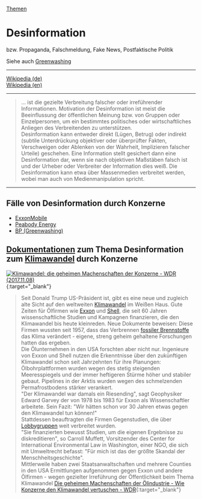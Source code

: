 [Themen](../themen.html)   

# Desinformation
bzw. Propaganda, Falschmeldung, Fake News, Postfaktische Politik   

Siehe auch [Greenwashing](../thema/greenwashing.html)   

---

[Wikipedia (de)](https://de.wikipedia.org/wiki/Desinformation)   
[Wikipedia (en)](https://en.wikipedia.org/wiki/Disinformation)   

---
> ... ist die gezielte Verbreitung falscher oder irreführender Informationen. Motivation der Desinformation ist meist die Beeinflussung der öffentlichen Meinung bzw. von Gruppen oder Einzelpersonen, um ein bestimmtes politisches oder wirtschaftliches Anliegen des Verbreitenden zu unterstützen.   
Desinformation kann entweder direkt (Lügen, Betrug) oder indirekt (subtile Unterdrückung objektiver oder überprüfter Fakten, Verschweigen oder Ablenken von der Wahrheit, Implizieren falscher Urteile) geschehen. Eine Information stellt gesichert dann eine Desinformation dar, wenn sie nach objektiven Maßstäben falsch ist und der Urheber oder Verbreiter der Information dies weiß. Die Desinformation kann etwa über Massenmedien verbreitet werden, wobei man auch von Medienmanipulation spricht.

---

## Fälle von Desinformation durch Konzerne
* [ExxonMobile](../konzerne/exxon-mobil#desinformation)
* [Peabody Energy](../konzerne/peabody-energy#desinformation)
* [BP (Greenwashing)](../konzerne/bp#greenwashing)

## <a name="klimawandel"/><a name="dokumentation"/>[Dokumentationen](../informationsquellen/dokumentationen.html) zum Thema Desinformation zum [Klimawandel](../thema/klimawandel.html) durch Konzerne

[![Klimawandel: die geheimen Machenschaften der Konzerne - WDR (2017.11.08)](http://img.youtube.com/vi/A15MF8HM-sA/0.jpg)](https://www.youtube.com/watch?v=A15MF8HM-sA "Klimawandel: die geheimen Machenschaften der Konzerne"){:target="_blank"}   
> Seit Donald Trump US-Präsident ist, gibt es eine neue und zugleich alte Sicht auf den weltweiten [Klimawandel](../thema/klimawandel.html) im Weißen Haus. Gute Zeiten für Ölfirmen wie [Exxon](../konzerne/exxon-mobil.html) und [Shell](../konzerne/shell.html), die seit 60 Jahren wissenschaftliche Studien und Kampagnen finanzieren, die den Klimawandel bis heute kleinreden. Neue Dokumente beweisen: Diese Firmen wussten seit 1957, dass das Verbrennen [fossiler Brennstoffe](../thema/oel-kohle-gas.html) das Klima verändert - eigene, streng geheim gehaltene Forschungen hatten das ergeben.   
Die Ölunternehmen in den USA forschten aber nicht nur. Ingenieure von Exxon und Shell nutzen die Erkenntnisse über den zukünftigen Klimawandel schon seit Jahrzehnten für ihre Planungen: Ölbohrplattformen wurden wegen des stetig steigenden Meeresspiegels und der immer heftigeren Stürme höher und stabiler gebaut. Pipelines in der Arktis wurden wegen des schmelzenden Permafrostbodens stärker verankert.   
"Der Klimawandel war damals ein Riesending", sagt Geophysiker Edward Garvey der von 1978 bis 1983 für Exxon als Wissenschaftler arbeitete. Sein Fazit: "Wir hätten schon vor 30 Jahren etwas gegen den Klimawandel tun können!"   
Stattdessen beauftragten die Firmen Gegenstudien, die über [Lobbygruppen](../thema/lobbyismus.html) weit verbreitet wurden.   
"Sie finanzierten bewusst Studien, um die eigenen Ergebnisse zu diskreditieren", so Carroll Muffett, Vorsitzender des Center for International Environmental Law in Washington, einer NGO, die sich mit Umweltrecht befasst: "Für mich ist das der größte Skandal der Menschheitsgeschichte".   
Mittlerweile haben zwei Staatsanwaltschaften und mehrere Counties in den USA Ermittlungen aufgenommen gegen Exxon und andere Ölfirmen - wegen gezielter Irreführung der Öffentlichkeit beim Thema Klimawandel
[Die geheimen Machenschaften der Ölindustrie - Wie Konzerne den Klimawandel vertuschen - WDR](https://programm.ard.de/TV/wdrfernsehen/die-geheimen-machenschaften-der--lindustrie/eid_28111384373580){:target="_blank"}   
